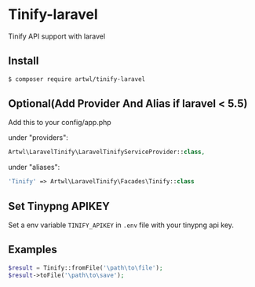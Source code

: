 # Tinify-laravel
Tinify API support with laravel

## Install

``` bash
$ composer require artwl/tinify-laravel
```

## Optional(Add Provider And Alias if laravel < 5.5)

Add this to your config/app.php

under "providers":
```php
Artwl\LaravelTinify\LaravelTinifyServiceProvider::class,
```
under "aliases":

```php
'Tinify' => Artwl\LaravelTinify\Facades\Tinify::class
```

## Set Tinypng APIKEY

Set a env variable `TINIFY_APIKEY` in `.env` file with your tinypng api key.

## Examples

```php
$result = Tinify::fromFile('\path\to\file');
$result->toFile('\path\to\save');
```
